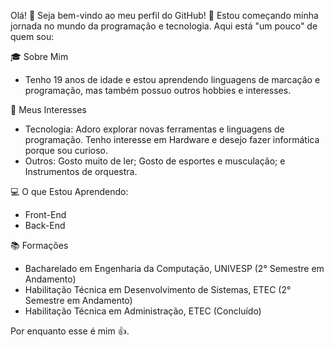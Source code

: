 Olá! 👋
Seja bem-vindo ao meu perfil do GitHub! 🚀 Estou começando minha jornada no mundo da programação e tecnologia. Aqui está "um pouco" de quem sou:

🎓 Sobre Mim
- Tenho 19 anos de idade e estou aprendendo linguagens de marcação e programação, mas também possuo outros hobbies e interesses.

🌟 Meus Interesses
- Tecnologia: Adoro explorar novas ferramentas e linguagens de programação. Tenho interesse em Hardware e desejo fazer informática porque sou curioso.
- Outros: Gosto muito de ler; Gosto de esportes e musculação; e Instrumentos de orquestra.

💻 O que Estou Aprendendo:
- Front-End
- Back-End

📚 Formações
- Bacharelado em Engenharia da Computação, UNIVESP (2° Semestre em Andamento)
- Habilitação Técnica em Desenvolvimento de Sistemas, ETEC (2° Semestre em Andamento)
- Habilitação Técnica em Administração, ETEC (Concluído)

Por enquanto esse é mim 👍.
